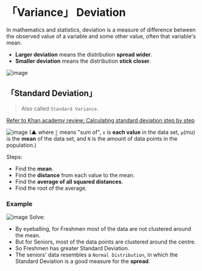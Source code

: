 #  「Variance」 Deviation
In mathematics and statistics, deviation is a measure of difference between the observed value of a variable and some other value, often that variable's mean.

- **Larger deviation** means the distribution **spread wider**.
- **Smaller deviation** means the distribution **stick closer**.

![image](https://user-images.githubusercontent.com/14041622/44899695-0a26ff80-ad35-11e8-8196-b36fee94c68f.png)


## 「Standard Deviation」
> Also called `Standard Variance`.

[Refer to Khan academy review: Calculating standard deviation step by step](https://www.khanacademy.org/math/probability/data-distributions-a1/summarizing-spread-distributions/a/calculating-standard-deviation-step-by-step)

![image](https://user-images.githubusercontent.com/14041622/43673655-1bfb9b18-97f9-11e8-8790-99106bf2d253.png)
(▲ where `∑` means "sum of", `x` is **each value** in the data set, `μ`(mu) is the **mean** of the data set, and `N` is the amount of data points in the population.)

Steps:
- Find the **mean**.
- Find the **distance** from each value to the mean.
- Find the **average of all squared distances**.
- Find the root of the average.

### Example
![image](https://user-images.githubusercontent.com/14041622/43673818-b4f65ec8-97fb-11e8-907f-01b64c6cbb83.png)
Solve:
- By eyeballing, for Freshmen most of the data are not clustered around the mean.
- But for Seniors, most of the data points are clustered around the centre.
- So Freshmen has greater Standard Deviation.
- The seniors' data resembles a `Normal Distribution`, in which the Standard Deviation is a good measure for the **spread**.
